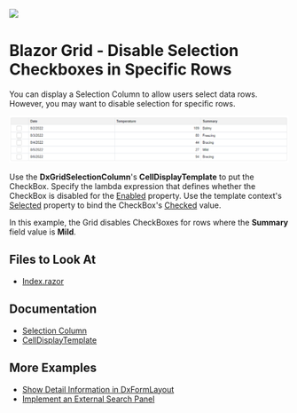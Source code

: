 <!-- default badges list -->
[![](https://img.shields.io/badge/📖_How_to_use_DevExpress_Examples-e9f6fc?style=flat-square)](https://docs.devexpress.com/GeneralInformation/403183)
<!-- default badges end -->

# Blazor Grid - Disable Selection Checkboxes in Specific Rows

You can display a Selection Column to allow users select data rows. However, you may want to disable selection for specific rows.

![Grid with Disabled Selection Checkbox](result.png)

Use the **DxGridSelectionColumn**'s **CellDisplayTemplate** to put the CheckBox. Specify the lambda expression that defines whether the CheckBox is disabled for the [Enabled](https://docs.devexpress.com/Blazor/DevExpress.Blazor.Base.DxDataEditorBase-2.Enabled) property. Use the template context's [Selected](https://docs.devexpress.com/Blazor/DevExpress.Blazor.GridSelectionColumnCellDisplayTemplateContext.Selected) property to bind the CheckBox's [Checked](https://docs.devexpress.com/Blazor/DevExpress.Blazor.DxCheckBox-1.Checked) value.

In this example, the Grid disables CheckBoxes for rows where the **Summary** field value is **Mild**.

## Files to Look At

- [Index.razor](./CS/GridDisabledCheckboxes/Pages/Index.razor)

## Documentation

- [Selection Column](https://docs.devexpress.com/Blazor/DevExpress.Blazor.DxGridSelectionColumn)
- [CellDisplayTemplate](https://docs.devexpress.com/Blazor/DevExpress.Blazor.DxGridSelectionColumn.CellDisplayTemplate)

## More Examples

- [Show Detail Information in DxFormLayout](https://github.com/DevExpress-Examples/blazor-DxDataGrid-Detail-Information-DxFormLayout)
- [Implement an External Search Panel](https://github.com/DevExpress-Examples/blazor-datagrid-external-search-panel)
